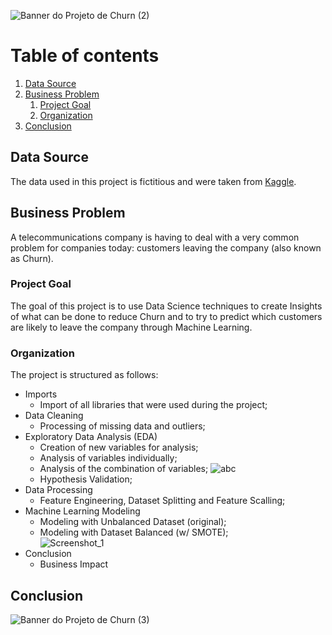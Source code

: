 ![Banner do Projeto de Churn (2)](https://user-images.githubusercontent.com/48516350/120177032-53eeee00-c1de-11eb-9fd7-45f58159dd9c.png)

# Table of contents
1. [Data Source](#paragraph1)
2. [Business Problem](#introduction)
    1. [Project Goal](#goal)
    2. [Organization](#organization)
3. [Conclusion](#paragraph2)

## Data Source <a name="paragraph1"></a>
The data used in this project is fictitious and were taken from [Kaggle](https://www.kaggle.com/blastchar/telco-customer-churn).

## Business Problem <a name="introduction"></a>
A telecommunications company is having to deal with a very common problem for companies today: customers leaving the company (also known as Churn).

### Project Goal <a name="goal"></a>
The goal of this project is to use Data Science techniques to create Insights of what can be done to reduce Churn and to try to predict which customers are likely to leave the company through Machine Learning.

### Organization <a name="organization"></a>
The project is structured as follows:
- Imports
  - Import of all libraries that were used during the project;
- Data Cleaning
  - Processing of missing data and outliers;
- Exploratory Data Analysis (EDA)
  - Creation of new variables for analysis;
  - Analysis of variables individually;
  - Analysis of the combination of variables;
![abc](https://user-images.githubusercontent.com/48516350/120181709-d0d09680-c1e3-11eb-9c6d-5a4bcb205b09.png)
  - Hypothesis Validation;
- Data Processing
  - Feature Engineering, Dataset Splitting and Feature Scalling; 
- Machine Learning Modeling
  - Modeling with Unbalanced Dataset (original);
  - Modeling with Dataset Balanced (w/ SMOTE);<br>
![Screenshot_1](https://user-images.githubusercontent.com/48516350/120180972-cfeb3500-c1e2-11eb-9428-e49fbde8edf3.jpeg)<br>
- Conclusion
  -  Business Impact

## Conclusion <a name="paragraph2"></a>
![Banner do Projeto de Churn (3)](https://user-images.githubusercontent.com/48516350/120184622-92d57180-c1e7-11eb-9816-83e4e28ffca6.png)
